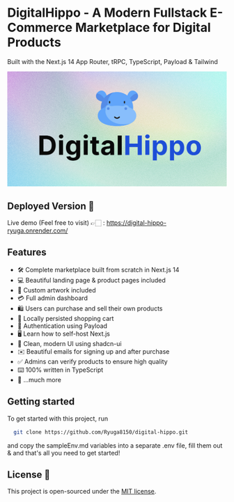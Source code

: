 # DigitalHippo - A Modern Fullstack E-Commerce Marketplace for Digital Products

Built with the Next.js 14 App Router, tRPC, TypeScript, Payload & Tailwind

![Project Image](https://github.com/Ryuga8150/digital-hippo/blob/master/public/thumbnail.jpg)

## Deployed Version 🚀

Live demo (Feel free to visit) 👉🏻 : https://digital-hippo-ryuga.onrender.com/

## Features

- 🛠️ Complete marketplace built from scratch in Next.js 14
- 💻 Beautiful landing page & product pages included
- 🎨 Custom artwork included
- 💳 Full admin dashboard
- 🛍️ Users can purchase and sell their own products
- 🛒 Locally persisted shopping cart
- 🔑 Authentication using Payload
- 🖥️ Learn how to self-host Next.js
- 🌟 Clean, modern UI using shadcn-ui
- ✉️ Beautiful emails for signing up and after purchase
- ✅ Admins can verify products to ensure high quality
- ⌨️ 100% written in TypeScript
- 🎁 ...much more

## Getting started

To get started with this project, run

```bash
  git clone https://github.com/Ryuga8150/digital-hippo.git
```

and copy the sampleEnv.md variables into a separate .env file, fill them out & and that's all you need to get started!

## License 📄

This project is open-sourced under the [MIT license](https://opensource.org/licenses/MIT).
